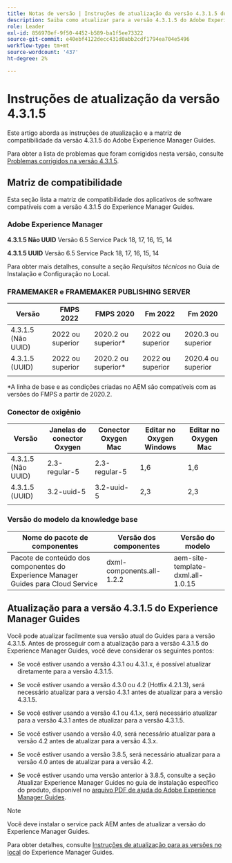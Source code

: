 ```yaml
---
title: Notas de versão | Instruções de atualização da versão 4.3.1.5 do Adobe Experience Manager Guides
description: Saiba como atualizar para a versão 4.3.1.5 do Adobe Experience Manager Guides
role: Leader
exl-id: 856970ef-9f50-4452-b589-ba1f5ee73322
source-git-commit: e40ebf4122decc431d0abb2cdf1794ea704e5496
workflow-type: tm+mt
source-wordcount: '437'
ht-degree: 2%

---
```


# Instruções de atualização da versão 4.3.1.5

Este artigo aborda as instruções de atualização e a matriz de compatibilidade da versão 4.3.1.5 do Adobe Experience Manager Guides.


Para obter a lista de problemas que foram corrigidos nesta versão, consulte [Problemas corrigidos na versão 4.3.1.5](../release-info/fixed-issues-4-3-1-5.md).




## Matriz de compatibilidade

Esta seção lista a matriz de compatibilidade dos aplicativos de software compatíveis com a versão 4.3.1.5 do Experience Manager Guides.

### Adobe Experience Manager

**4.3.1.5 Não UUID**
Versão 6.5 Service Pack 18, 17, 16, 15, 14

**4.3.1.5 UUID**
Versão 6.5 Service Pack 18, 17, 16, 15, 14

Para obter mais detalhes, consulte a seção *Requisitos técnicos* no Guia de Instalação e Configuração no Local.

### FRAMEMAKER e FRAMEMAKER PUBLISHING SERVER

| Versão | FMPS 2022 | FMPS 2020 | Fm 2022 | Fm 2020 |
| --- | --- | --- | --- | --- |
| 4.3.1.5 (Não UUID) | 2022 ou superior | 2020.2 ou superior* | 2022 ou superior | 2020.3 ou superior |
| 4.3.1.5 (UUID) | 2022 ou superior | 2020.2 ou superior* | 2022 ou superior | 2020.4 ou superior |
| | | | |

*A linha de base e as condições criadas no AEM são compatíveis com as versões do FMPS a partir de 2020.2.

### Conector de oxigênio

| Versão | Janelas do conector Oxygen | Conector Oxygen Mac | Editar no Oxygen Windows | Editar no Oxygen Mac |
| --- | --- | --- |--- |--- |
| 4.3.1.5 (Não UUID) | 2.3-regular-5 | 2.3-regular-5 | 1,6 | 1,6 |
| 4.3.1.5 (UUID) | 3.2-uuid-5 | 3.2-uuid-5 | 2,3 | 2,3 |
|  |  |   |



### Versão do modelo da knowledge base

| Nome do pacote de componentes | Versão dos componentes | Versão do modelo |
|---|---|---|
| Pacote de conteúdo dos componentes do Experience Manager Guides para Cloud Service | dxml-components.all-1.2.2 | aem-site-template-dxml.all-1.0.15 |



## Atualização para a versão 4.3.1.5 do Experience Manager Guides


Você pode atualizar facilmente sua versão atual do Guides para a versão 4.3.1.5. Antes de prosseguir com a atualização para a versão 4.3.1.5 do Experience Manager Guides, você deve considerar os seguintes pontos:


- Se você estiver usando a versão 4.3.1 ou 4.3.1.x, é possível atualizar diretamente para a versão 4.3.1.5.
- Se você estiver usando a versão 4.3.0 ou 4.2 (Hotfix 4.2.1.3), será necessário atualizar para a versão 4.3.1 antes de atualizar para a versão 4.3.1.5.

- Se você estiver usando a versão 4.1 ou 4.1.x, será necessário atualizar para a versão 4.3.1 antes de atualizar para a versão 4.3.1.5.


- Se você estiver usando a versão 4.0, será necessário atualizar para a versão 4.2 antes de atualizar para a versão 4.3.x.
- Se você estiver usando a versão 3.8.5, será necessário atualizar para a versão 4.0 antes de atualizar para a versão 4.2.
- Se você estiver usando uma versão anterior à 3.8.5, consulte a seção Atualizar Experience Manager Guides no guia de instalação específico do produto, disponível no [arquivo PDF de ajuda do Adobe Experience Manager Guides](https://helpx.adobe.com/xml-documentation-for-experience-manager/archive.html).



>[!NOTE]
>
>Você deve instalar o service pack AEM antes de atualizar a versão do Experience Manager Guides.

Para obter detalhes, consulte [Instruções de atualização para as versões no local](../install-guide/upgrade-xml-documentation.md) do Experience Manager Guides.
